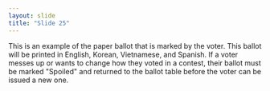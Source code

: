 ```yaml
---
layout: slide
title: "Slide 25"
---
```


This is an example of the paper ballot that is marked by the voter. This ballot will be printed in English, Korean, Vietnamese, and Spanish. If a voter messes up or wants to change how they voted in a contest, their ballot must be marked "Spoiled" and returned to the ballot table before the voter can be issued a new one.